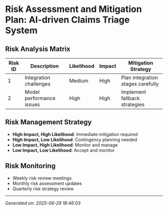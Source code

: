 # Risk Assessment and Mitigation Plan: AI-driven Claims Triage System

## Risk Analysis Matrix

| Risk ID | Description                | Likelihood | Impact | Mitigation Strategy                     |
|---------|----------------------------|------------|--------|----------------------------------------|
| 1       | Integration challenges      | Medium     | High   | Plan integration stages carefully      |
| 2       | Model performance issues    | High       | High   | Implement fallback strategies          |

## Risk Management Strategy
- **High Impact, High Likelihood**: Immediate mitigation required
- **High Impact, Low Likelihood**: Contingency planning needed
- **Low Impact, High Likelihood**: Monitor and manage
- **Low Impact, Low Likelihood**: Accept and monitor

## Risk Monitoring
- Weekly risk review meetings
- Monthly risk assessment updates
- Quarterly risk strategy review

---
*Generated on: 2025-06-29 18:46:03*
